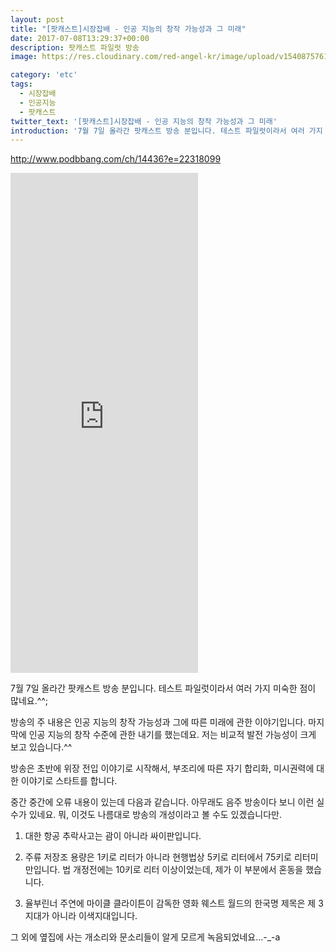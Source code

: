 ```yaml
---
layout: post
title: "[팟캐스트]시장잡배 - 인공 지능의 창작 가능성과 그 미래"
date: 2017-07-08T13:29:37+00:00
description: 팟캐스트 파일럿 방송
image: https://res.cloudinary.com/red-angel-kr/image/upload/v1540875761/blog_img/etc.jpg

category: 'etc'  
tags: 
  - 시장잡배
  - 인공지능
  - 팟캐스트
twitter_text: '[팟캐스트]시장잡배 - 인공 지능의 창작 가능성과 그 미래'
introduction: '7월 7일 올라간 팟캐스트 방송 분입니다. 테스트 파일럿이라서 여러 가지 미숙한 점이 많네요.^^;'
---
```


<http://www.podbbang.com/ch/14436?e=22318099>

<iframe height="800" src="http://red-angel.co.kr/hello-world/" frameborder="0" allowfullscreen></iframe>

7월 7일 올라간 팟캐스트 방송 분입니다. 테스트 파일럿이라서 여러 가지 미숙한 점이 많네요.^^;
  
방송의 주 내용은 인공 지능의 창작 가능성과 그에 따른 미래에 관한 이야기입니다. 마지막에 인공 지능의 창작 수준에 관한 내기를 했는데요. 저는 비교적 발전 가능성이 크게 보고 있습니다.^^

방송은 초반에 위장 전입 이야기로 시작해서, 부조리에 따른 자기 합리화, 미시권력에 대한 이야기로 스타트를 합니다.

중간 중간에 오류 내용이 있는데 다음과 같습니다. 아무래도 음주 방송이다 보니 이런 실수가 있네요. 뭐, 이것도 나름대로 방송의 개성이라고 볼 수도 있겠습니다만.

1. 대한 항공 추락사고는 괌이 아니라 싸이판입니다.
  
2. 주류 저장조 용량은 1키로 리터가 아니라 현행법상 5키로 리터에서 75키로 리터미만입니다. 법 개정전에는 10키로 리터 이상이었는데, 제가 이 부분에서 혼동을 했습니다.
  
3. 율부린너 주연에 마이클 클라이튼이 감독한 영화 웨스트 월드의 한국명 제목은 제 3지대가 아니라 이색지대입니다. 

그 외에 옆집에 사는 개소리와 문소리들이 알게 모르게 녹음되었네요&#8230;-_-a
